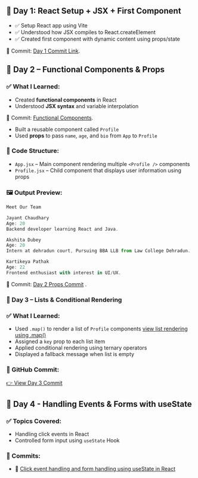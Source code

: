 ## 📅 Day 1: React Setup + JSX + First Component

- ✅ Setup React app using Vite
- ✅ Understood how JSX compiles to React.createElement
- ✅ Created first component with dynamic content using props/state

📂 Commit: [Day 1 Commit Link](https://github.com/chaudhary71jayant/reactjs/commit/def563629d58f0e1b8af4775e7169a4b50eda6e0).

## 📅 Day 2 – Functional Components & Props

### ✅ What I Learned:
- Created **functional components** in React
- Understood **JSX syntax** and variable interpolation

📂 Commit: [Functional Components](https://github.com/chaudhary71jayant/reactjs/commit/cd77b9a64f728e37c78dd70156a1135b4ec59c49).

- Built a reusable component called `Profile`
- Used **props** to pass `name`, `age`, and `bio` from `App` to `Profile`

### 📁 Code Structure:
- `App.jsx` – Main component rendering multiple `<Profile />` components
- `Profile.jsx` – Child component that displays user information using props

### 🖼️ Output Preview:
```jsx
Meet Our Team

Jayant Chaudhary
Age: 20
Backend developer learning React and Java.

Akshita Dubey
Age: 20
Intern at dehradun court, Pursuing BBA LLB from Law College Dehradun.

Kartikeya Pathak
Age: 22
Frontend enthusiast with interest in UI/UX.

```

📂 Commit: [Day 2 Props Commit](https://github.com/chaudhary71jayant/reactjs/commit/7437984dc591fb4c9b5d60da7e89d0fff5dcb8ca) .


### 📅 Day 3 – Lists & Conditional Rendering

### ✅ What I Learned:
- Used `.map()` to render a list of `Profile` components
[view list rendering using .map()](https://github.com/chaudhary71jayant/reactjs/compare/77568684f72d921751743ca2568eedc9ad784544...66781a659d8e3a039690db55f377cf8367349d5a)
- Assigned a `key` prop to each list item
- Applied conditional rendering using ternary operators
- Displayed a fallback message when list is empty

### 🔗 GitHub Commit:
[👉 View Day 3 Commit](https://github.com/chaudhary71jayant/reactjs/compare/66781a659d8e3a039690db55f377cf8367349d5a...8fc7c90f6e085400aba7e06969426cc3a908e727)

## 📅 Day 4 - Handling Events & Forms with useState

### ✅ Topics Covered:
- Handling click events in React
- Controlled form input using `useState` Hook

### 📂 Commits:
- 🔹 [Click event handling and form handling using useState in React]()




